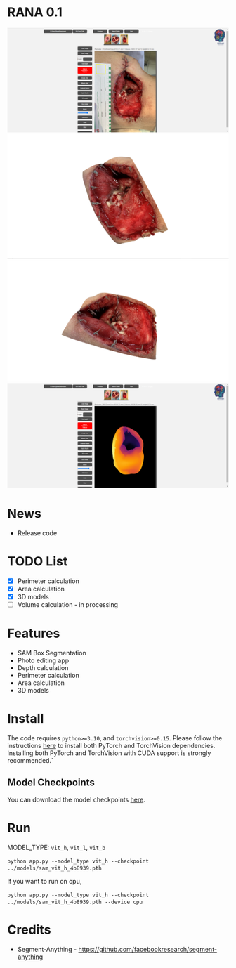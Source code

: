 # RANA 0.1
![](https://github.com/Dmitry-lab0/Wound_analysis_RANA/blob/main/images/image5.png?raw=true)
![](https://github.com/Dmitry-lab0/Wound_analysis_RANA/blob/main/images/image3.png?raw=true)
![](https://github.com/Dmitry-lab0/Wound_analysis_RANA/blob/main/images/image4.png?raw=true)
![](https://github.com/Dmitry-lab0/Wound_analysis_RANA/blob/main/images/image6.png?raw=true)

# News
- Release code

# TODO List
- [x] Perimeter calculation
- [x] Area calculation
- [x] 3D models
- [ ] Volume calculation - in processing

# Features
- SAM Box Segmentation
- Photo editing app
- Depth calculation
- Perimeter calculation
- Area calculation
- 3D models

# Install
The code requires `python>=3.10`,  and `torchvision>=0.15`. Please follow the instructions [here](https://pytorch.org/get-started/locally/) to install both PyTorch and TorchVision dependencies. Installing both PyTorch and TorchVision with CUDA support is strongly recommended.`

## Model Checkpoints
You can download the model checkpoints [here](https://github.com/facebookresearch/segment-anything#model-checkpoints).  

# Run

MODEL_TYPE: `vit_h`, `vit_l`, `vit_b`
```bash!
python app.py --model_type vit_h --checkpoint ../models/sam_vit_h_4b8939.pth
```

If you want to run on cpu, 
```bash!
python app.py --model_type vit_h --checkpoint ../models/sam_vit_h_4b8939.pth --device cpu
```

# Credits

- Segment-Anything - https://github.com/facebookresearch/segment-anything
